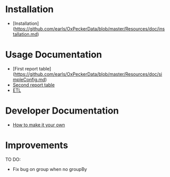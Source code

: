 Installation
============

* [Installation] (https://github.com/earls/OxPeckerData/blob/master/Resources/doc/installation.md)

Usage Documentation
===================

* [First report table] (https://github.com/earls/OxPeckerData/blob/master/Resources/doc/simpleConfig.md)
* [Second report table](https://github.com/earls/OxPeckerData/blob/master/Resources/doc/advancedConfig.md)
* [ETL](https://github.com/earls/OxPeckerData/blob/master/Resources/doc/etl.md)

Developer Documentation
=======================

* [How to make it your own](https://github.com/earls/OxPeckerData/blob/master/Resources/doc/dev.md)

Improvements
============

TO DO:
- Fix bug on group when no groupBy